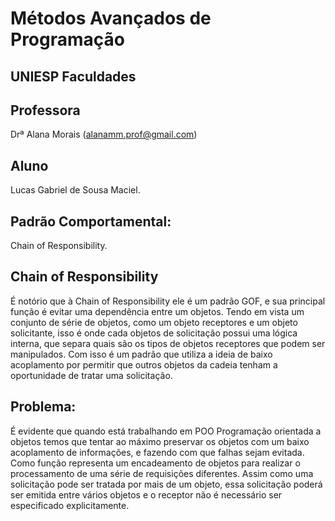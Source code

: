 # Métodos Avançados de Programação
## UNIESP Faculdades

## Professora

Drª Alana Morais (alanamm.prof@gmail.com)

## Aluno

Lucas Gabriel de Sousa Maciel.

## Padrão Comportamental:

Chain of Responsibility.

## Chain of Responsibility
É notório que à Chain of Responsibility ele é um padrão GOF, e sua principal função é evitar uma dependência entre um objetos. Tendo em vista um conjunto de série de objetos, como um objeto receptores e um objeto solicitante, isso é onde cada objetos de solicitação possui uma lógica interna, que separa quais são os tipos de objetos receptores que podem ser manipulados. Com isso é um padrão que utiliza a ideia de baixo acoplamento por permitir que outros objetos da cadeia tenham a oportunidade de tratar uma solicitação.

## Problema:
É evidente que quando está trabalhando em POO Programação orientada a objetos temos que tentar ao máximo preservar os objetos com um baixo acoplamento de informações, e fazendo com que falhas sejam evitada. Como função representa um encadeamento de objetos para realizar o processamento de uma série de requisições diferentes. Assim como uma solicitação pode ser tratada por mais de um objeto, essa solicitação poderá ser emitida entre vários objetos e o receptor não é necessário ser especificado explicitamente.

